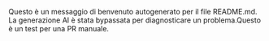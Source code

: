 Questo è un messaggio di benvenuto autogenerato per il file README.md.
La generazione AI è stata bypassata per diagnosticare un problema.Questo è un test per una PR manuale.
